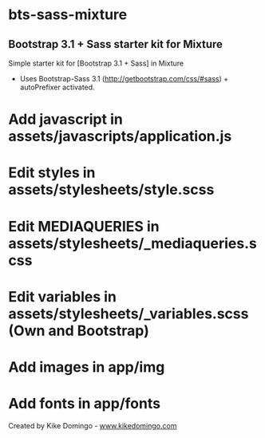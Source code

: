bts-sass-mixture
================

## Bootstrap 3.1 + Sass starter kit for Mixture


Simple starter kit for [Bootstrap 3.1 + Sass] in Mixture

- Uses Bootstrap-Sass 3.1 (http://getbootstrap.com/css/#sass) + autoPrefixer activated.

# Add javascript in assets/javascripts/application.js
# Edit styles in assets/stylesheets/style.scss
# Edit MEDIAQUERIES in assets/stylesheets/_mediaqueries.scss
# Edit variables in assets/stylesheets/_variables.scss (Own and Bootstrap)
# Add images in app/img
# Add fonts in app/fonts

Created by Kike Domingo - www.kikedomingo.com